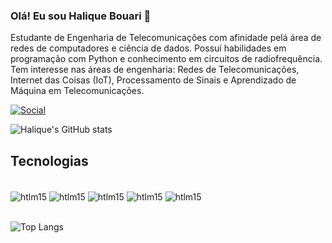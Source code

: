 ### Olá! Eu sou Halique Bouari 👋
Estudante de Engenharia de Telecomunicações com afinidade pelá área de redes de computadores e ciência
de dados. Possuí habilidades em programação com Python e conhecimento em circuitos de radiofrequência.
Tem interesse nas áreas de engenharia: Redes de Telecomunicações, Internet das Coisas (IoT),
Processamento de Sinais e Aprendizado de Máquina em Telecomunicações.


[![Social](https://img.shields.io/badge/LinkedIn-0077B5?style=for-the-badge&logo=linkedin&logoColor=white)](https://linkedin.com/in/halikbouari)

![Halique's GitHub stats](https://github-readme-stats.vercel.app/api?username=halique&show_icons=true&theme=transparent)


## Tecnologias
<div style="display: inline_block"><br/>
  
<img align = "center" alt = "htlm15" src= "https://img.shields.io/badge/Linux-FCC624?style=for-the-badge&logo=linux&logoColor=black"/>
<img align = "center" alt = "htlm15" src= "https://img.shields.io/badge/Python-3776AB?style=for-the-badge&logo=python&logoColor=white"/>
<img align = "center" alt = "htlm15" src= "https://img.shields.io/badge/C-00599C?style=for-the-badge&logo=c&logoColor=white"/>
<img align = "center" alt = "htlm15" src= "https://img.shields.io/badge/Markdown-000000?style=for-the-badge&logo=markdown&logoColor=white"/>
<img align = "center" alt = "htlm15" src= "https://img.shields.io/badge/Shell_Script-121011?style=for-the-badge&logo=gnu-bash&logoColor=white"/>
</div><br/>


![Top Langs](https://github-readme-stats.vercel.app/api/top-langs/?username=halique&langs_count=8)
